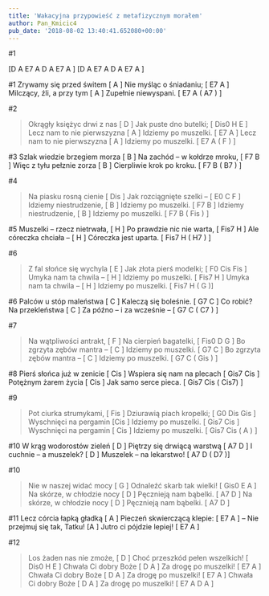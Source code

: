 ```yaml
---
title: 'Wakacyjna przypowieść z metafizycznym morałem'
author: Pan_Kmicic4
pub_date: '2018-08-02 13:40:41.652080+00:00'
---
```


#1

[D A E7 A D A E7 A ]
[D A E7 A D A E7 A ]

#1
Zrywamy się przed świtem [ A ]
Nie myśląc o śniadaniu; [ E7 A ]
Milczący, źli, a przy tym [ A ]
Zupełnie niewyspani. [ E7 A ( A7 ) ]

#2
>Okrągły księżyc drwi z nas [ D ]
>Jak puste dno butelki; [ Dis0 H E ]
>Lecz nam to nie pierwszyzna [ A ]
>Idziemy po muszelki. [ E7 A ]
>Lecz nam to nie pierwszyzna [ A ]
>Idziemy po muszelki. [ E7 A ( F ) ]

#3
Szlak wiedzie brzegiem morza [ B ]
Na zachód – w kołdrze mroku, [ F7 B ]
Więc z tyłu pełznie zorza [ B ]
Cierpliwie krok po kroku. [ F7 B ( B7 ) ]

#4
>Na piasku rosną cienie [ Dis ]
>Jak rozciągnięte szelki – [ E0 C F ]
>Idziemy niestrudzenie, [ B ]
>Idziemy po muszelki. [ F7 B ]
>Idziemy niestrudzenie, [ B ]
>Idziemy po muszelki. [ F7 B ( Fis ) ]

#5
Muszelki – rzecz nietrwała, [ H ]
Po prawdzie nic nie warta, [ Fis7 H ]
Ale córeczka chciała – [ H ]
Córeczka jest uparta. [ Fis7 H ( H7 ) ]

#6
>Z fal słońce się wychyla [ E ]
>Jak złota pierś modelki; [ F0 Cis Fis ]
>Umyka nam ta chwila – [ H ]
>Idziemy po muszelki. [ Fis7 H ]
>Umyka nam ta chwila – [ H ]
>Idziemy po muszelki. [ Fis7 H ( G )]

#6
Palców u stóp maleństwa [ C ]
Kaleczą się boleśnie. [ G7 C ]
Co robić? Na przekleństwa [ C ]
Za późno – i za wcześnie – [ G7 C ( C7 )  ]

#7
>Na wątpliwości antrakt, [ F ]
>Na cierpień bagatelki, [ Fis0 D G ]
>Bo zgrzyta zębów mantra – [ C ]
>Idziemy po muszelki. [ G7 C ]
>Bo zgrzyta zębów mantra – [ C ]
>Idziemy po muszelki. [ G7 C ( Gis ) ]

#8
Pierś słońca już w zenicie [ Cis ]
Wspiera się nam na plecach [ Gis7 Cis ] 
Potężnym żarem życia [ Cis ]
Jak samo serce pieca. [ Gis7 Cis ( Cis7) ]

#9
>Pot ciurka strumykami, [ Fis ]
>Dziurawią piach kropelki; [ G0 Dis Gis ]
>Wyschnięci na pergamin [Cis ]
>Idziemy po muszelki. [ Gis7 Cis ]
>Wyschnięci na pergamin [ Cis ]
>Idziemy po muszelki. [ Gis7 Cis ( A ) ]

#10
W krąg wodorostów zieleń [ D ]
Piętrzy się drwiącą warstwą [ A7 D ]
I cuchnie – a muszelek? [ D ]
Muszelek – na lekarstwo! [ A7 D ( D7 )]

#10
>Nie w naszej widać mocy [ G ]
>Odnaleźć skarb tak wielki! [ Gis0 E A ]
>Na skórze, w chłodzie nocy [ D ]
>Pęcznieją nam bąbelki. [ A7 D ]
>Na skórze, w chłodzie nocy [ D ]
>Pęcznieją nam bąbelki. [ A7 D ]

#11
Lecz córcia łapką gładką [ A ]
Pieczeń skwierczącą klepie: [ E7 A ]
– Nie przejmuj się tak, Tatku! [A ]
Jutro ci pójdzie lepiej! [ E7 A ]

#12
>Los żaden nas nie zmoże, [ D ]
>Choć przeszkód pełen wszelkich! [ Dis0 H E ]
>Chwała Ci dobry Boże [ D A ]
>Za drogę po muszelki! [ E7 A ]
>Chwała Ci dobry Boże [ D A ]
>Za drogę po muszelki! [ E7 A ]
>Chwała Ci dobry Boże [ D A ]
>Za drogę po muszelki! [ E7 A D A ]